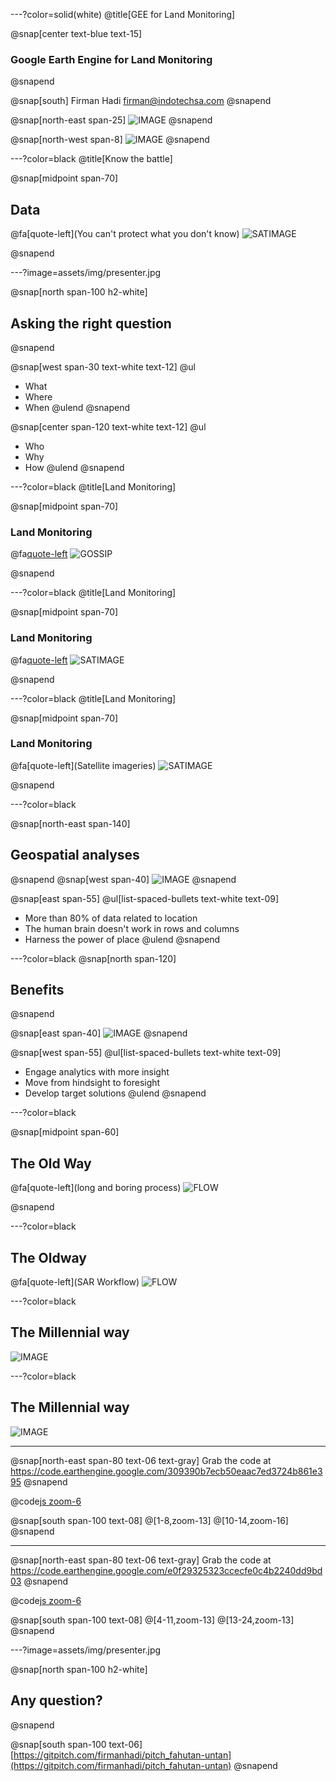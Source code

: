 ---?color=solid(white)
@title[GEE for Land Monitoring]

@snap[center text-blue text-15]
### Google Earth Engine for Land Monitoring
@snapend

@snap[south]
Firman Hadi
firman@indotechsa.com
@snapend

@snap[north-east span-25]
![IMAGE](assets/img/osgeo-id.png)
@snapend

@snap[north-west span-8]
![IMAGE](assets/img/untan.png)
@snapend


---?color=black
@title[Know the battle]

@snap[midpoint span-70]

## Data 
@fa[quote-left](You can't protect what you don't know)
![SATIMAGE](assets/img/forest.jpg)

@snapend

---?image=assets/img/presenter.jpg

@snap[north span-100 h2-white]
## Asking the right question
@snapend

@snap[west span-30 text-white text-12]
@ul
- What
- Where
- When
@ulend
@snapend

@snap[center span-120 text-white text-12]
@ul
- Who
- Why
- How
@ulend
@snapend



---?color=black
@title[Land Monitoring]

@snap[midpoint span-70]

### Land Monitoring
@fa[quote-left](Gossip!)
![GOSSIP](assets/img/chatting.jpg)

@snapend

---?color=black
@title[Land Monitoring]

@snap[midpoint span-70]

### Land Monitoring
@fa[quote-left](Spreadsheets)
![SATIMAGE](assets/img/table.jpg)

@snapend



---?color=black
@title[Land Monitoring]

@snap[midpoint span-70]

### Land Monitoring
@fa[quote-left](Satellite imageries)
![SATIMAGE](assets/img/satimage.jpg)

@snapend



---?color=black

@snap[north-east span-140]
## Geospatial analyses
@snapend
@snap[west span-40]
![IMAGE](assets/img/gis_layers.jpg)
@snapend

@snap[east span-55]
@ul[list-spaced-bullets text-white text-09]
- More than 80% of data related to location
- The human brain doesn't work in rows and columns
- Harness the power of place
@ulend
@snapend


---?color=black
@snap[north span-120]
## Benefits
@snapend

@snap[east span-40]
![IMAGE](assets/img/benefits.png)
@snapend

@snap[west span-55]
@ul[list-spaced-bullets text-white text-09]
- Engage analytics with more insight
- Move from hindsight to foresight
- Develop target solutions
@ulend
@snapend

---?color=black

@snap[midpoint span-60]

## The Old Way
@fa[quote-left](long and boring process)
![FLOW](assets/img/flow.png)

@snapend




---?color=black
## The Oldway

@fa[quote-left](SAR Workflow)
![FLOW](assets/img/sar.png)

---?color=black
## The Millennial way

![IMAGE](assets/img/gee1.png)


---?color=black
## The Millennial way

![IMAGE](assets/img/gee2.png)




---
@snap[north-east span-80 text-06 text-gray]
Grab the code at https://code.earthengine.google.com/309390b7ecb50eaac7ed3724b861e395
@snapend

@code[js zoom-6](assets/src/gee.js)

@snap[south span-100 text-08]
@[1-8,zoom-13]
@[10-14,zoom-16]
@snapend

---
@snap[north-east span-80 text-06 text-gray]
Grab the code at https://code.earthengine.google.com/e0f29325323ccecfe0c4b2240dd9bd03
@snapend

@code[js zoom-6](assets/src/gee1.js)

@snap[south span-100 text-08]
@[4-11,zoom-13]
@[13-24,zoom-13]
@snapend




---?image=assets/img/presenter.jpg

@snap[north span-100 h2-white]
## Any question?
@snapend

@snap[south span-100 text-06]
[https://gitpitch.com/firmanhadi/pitch_fahutan-untan](https://gitpitch.com/firmanhadi/pitch_fahutan-untan)
@snapend
